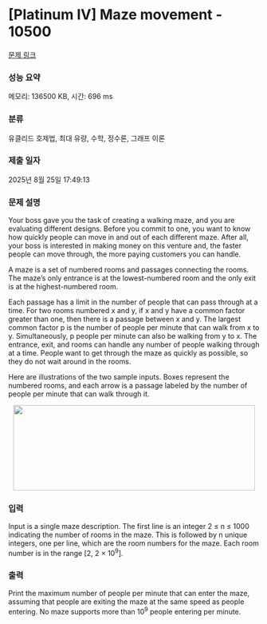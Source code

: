 # [Platinum IV] Maze movement - 10500 

[문제 링크](https://www.acmicpc.net/problem/10500) 

### 성능 요약

메모리: 136500 KB, 시간: 696 ms

### 분류

유클리드 호제법, 최대 유량, 수학, 정수론, 그래프 이론

### 제출 일자

2025년 8월 25일 17:49:13

### 문제 설명

<p>Your boss gave you the task of creating a walking maze, and you are evaluating different designs. Before you commit to one, you want to know how quickly people can move in and out of each different maze. After all, your boss is interested in making money on this venture and, the faster people can move through, the more paying customers you can handle.</p>

<p>A maze is a set of numbered rooms and passages connecting the rooms. The maze’s only entrance is at the lowest-numbered room and the only exit is at the highest-numbered room.</p>

<p>Each passage has a limit in the number of people that can pass through at a time. For two rooms numbered x and y, if x and y have a common factor greater than one, then there is a passage between x and y. The largest common factor p is the number of people per minute that can walk from x to y. Simultaneously, p people per minute can also be walking from y to x. The entrance, exit, and rooms can handle any number of people walking through at a time. People want to get through the maze as quickly as possible, so they do not wait around in the rooms.</p>

<p>Here are illustrations of the two sample inputs. Boxes represent the numbered rooms, and each arrow is a passage labeled by the number of people per minute that can walk through it.</p>

<p style="text-align: center;"><img alt="" src="https://www.acmicpc.net/upload/images2/maze(2).png" style="height:171px; width:485px"></p>

### 입력 

 <p>Input is a single maze description. The first line is an integer 2 ≤ n ≤ 1000 indicating the number of rooms in the maze. This is followed by n unique integers, one per line, which are the room numbers for the maze. Each room number is in the range [2, 2 × 10<sup>9</sup>].</p>

### 출력 

 <p>Print the maximum number of people per minute that can enter the maze, assuming that people are exiting the maze at the same speed as people entering. No maze supports more than 10<sup>9</sup> people entering per minute.</p>

